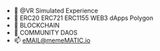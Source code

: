 - 👋 @VR Simulated Experience
- 👀 ERC20 ERC721 ERC1155 WEB3 dApps Polygon
- 🌱 BLOCKCHAIN
- 💞️ COMMUNITY DAOS
- 📫 eMAIL@memeMATIC.io

<!---
VRSEx/VRSEx is a ✨ special ✨ repository because its `README.md` (this file) appears on your GitHub profile.
You can click the Preview link to take a look at your changes.
--->
